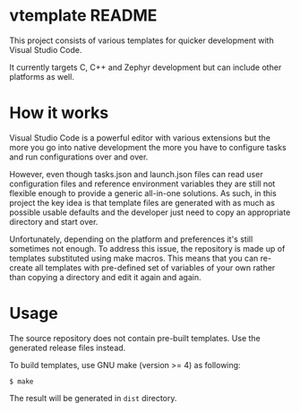 vtemplate README
================

This project consists of various templates for quicker development with Visual
Studio Code.

It currently targets C, C++ and Zephyr development but can include other
platforms as well.

How it works
============

Visual Studio Code is a powerful editor with various extensions but the more you
go into native development the more you have to configure tasks and run
configurations over and over.

However, even though tasks.json and launch.json files can read user
configuration files and reference environment variables they are still not
flexible enough to provide a generic all-in-one solutions. As such, in this
project the key idea is that template files are generated with as much as
possible usable defaults and the developer just need to copy an appropriate
directory and start over.

Unfortunately, depending on the platform and preferences it's still sometimes
not enough. To address this issue, the repository is made up of templates
substituted using make macros. This means that you can re-create all templates
with pre-defined set of variables of your own rather than copying a directory
and edit it again and again.

Usage
=====

The source repository does not contain pre-built templates. Use the generated
release files instead.

To build templates, use GNU make (version >= 4) as following:

    $ make

The result will be generated in `dist` directory.
